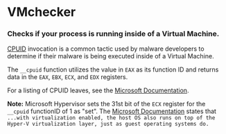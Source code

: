 # VMchecker

### Checks if your process is running inside of a Virtual Machine.



[CPUID](https://learn.microsoft.com/en-us/cpp/intrinsics/cpuid-cpuidex?view=msvc-170) invocation is a common tactic used by malware developers to determine if their malware is being executed inside of a Virtual Machine.



The `__cpuid` function utilizes the value in `EAX` as its function ID and returns data in the `EAX`, `EBX`, `ECX`, and `EDX` registers.



For a listing of CPUID leaves, see the [Microsoft Documentation](https://learn.microsoft.com/en-us/virtualization/hyper-v-on-windows/tlfs/feature-discovery).



**Note:** Microsoft Hypervisor sets the 31st bit of the `ECX` register for the `__cpuid` functionID of 1 as "set". The [Microsoft Documentation](https://learn.microsoft.com/en-us/virtualization/hyper-v-on-windows/about/) states that `...with virtualization enabled, the host OS also runs on top of the Hyper-V virtualization layer, just as guest operating systems do.`
